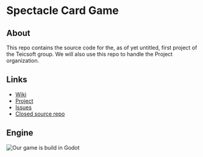 # Spectacle Card Game

## About
This repo contains the source code for the, as of yet untitled, first project of the Teicsoft group. 
We will also use this repo to handle the Project organization.

## Links
* [Wiki](https://github.com/Teicsoft/SpectacleCardGame/wiki)
* [Project](https://github.com/orgs/Teicsoft/projects/2)
* [Issues](https://github.com/Teicsoft/SpectacleCardGame/issues)
* [Closed source repo](https://github.com/Teicsoft/SpectacleCardGame-ClosedAssets)

## Engine
![Our game is build in Godot](https://godotengine.org/assets/press/logo_large_color_dark.png)
